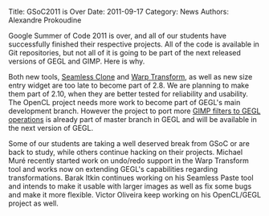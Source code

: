 Title: GSoC2011 is Over
Date: 2011-09-17
Category: News
Authors: Alexandre Prokoudine

Google Summer of Code 2011 is over, and all of our students have successfully finished their respective projects. All of the code is available in Git repositories, but not all of it is going to be part of the next released versions of GEGL and GIMP. Here is why.

Both new tools, [Seamless Clone](http://lightningismyname.blogspot.com/2011/09/video-demo-of-my-gsoc-project.html) and [Warp Transform](http://pellelatarte.fr/en/2011/07/gimp-warp-tool-cest-la-mi-parcours/), as well as new size entry widget are too late to become part of 2.8. We are planning to make them part of 2.10, when they are better tested for reliability and usability. The OpenCL project needs more work to become part of GEGL's main development branch. However the project to port more [GIMP filters to GEGL operations](http://sasurobert.github.com/GSoC-2011/) is already part of master branch in GEGL and will be available in the next version of GEGL.

Some of our students are taking a well deserved break from GSoC or are back to study, while others continue hacking on their projects. Michael Muré recently started work on undo/redo support in the Warp Transform tool and works now on extending GEGL's capabilities regarding transformations. Barak Itkin continues working on his Seamless Paste tool and intends to make it usable with larger images as well as fix some bugs and make it more flexible. Victor Oliveira keep working on his OpenCL/GEGL project as well.